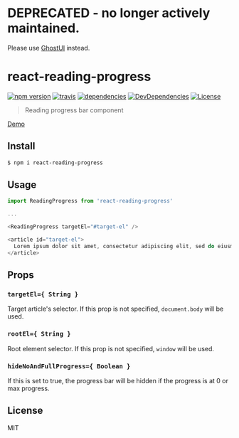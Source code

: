 # DEPRECATED - no longer actively maintained.

Please use [GhostUI](https://github.com/makotot/GhostUI) instead.

# react-reading-progress

[![npm version](https://img.shields.io/npm/v/react-reading-progress.svg?style=flat-square)](https://www.npmjs.com/package/react-reading-progress)
[![travis](http://img.shields.io/travis/makotot/react-reading-progress.svg?style=flat-square)](https://travis-ci.org/makotot/react-reading-progress)
[![dependencies](http://img.shields.io/david/makotot/react-reading-progress.svg?style=flat-square)](https://github.com/makotot/react-reading-progress)
[![DevDependencies](http://img.shields.io/david/dev/makotot/react-reading-progress.svg?style=flat-square)](https://github.com/makotot/react-reading-progress)
[![License](http://img.shields.io/npm/l/react-reading-progress.svg?style=flat-square)](https://github.com/makotot/react-reading-progress)

> Reading progress bar component

[Demo](http://makotot.github.io/react-reading-progress/)

## Install

```sh
$ npm i react-reading-progress
```

## Usage

```js
import ReadingProgress from 'react-reading-progress'

...

<ReadingProgress targetEl="#target-el" />

<article id="target-el">
  Lorem ipsum dolor sit amet, consectetur adipiscing elit, sed do eiusmod tempor incididunt ut labore et dolore magna aliqua. Vel pharetra vel turpis nunc. Ut sem viverra aliquet eget sit amet tellus. Lacus suspendisse faucibus interdum posuere lorem ipsum dolor sit. In mollis nunc sed id semper risus in hendrerit gravida. Eleifend donec pretium vulputate sapien nec sagittis aliquam malesuada. Amet purus gravida quis blandit. Et ultrices neque ornare aenean euismod elementum nisi quis. Vitae aliquet nec ullamcorper sit amet.
</article>
```

## Props

### `targetEl={ String }`

Target article's selector. If this prop is not specified, `document.body` will be used.

### `rootEl={ String }`

Root element selector. If this prop is not specified, `window` will be used.

### `hideNoAndFullProgress={ Boolean }`

If this is set to true, the progress bar will be hidden if 
the progress is at 0 or max progress.

## License

MIT
